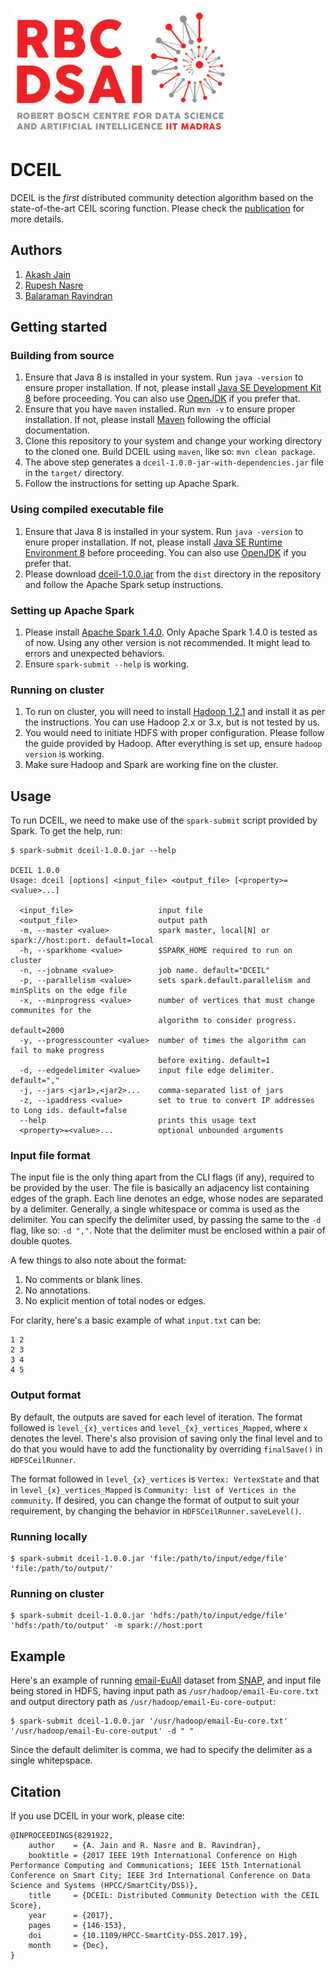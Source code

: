 <a href="https://rbcdsai.iitm.ac.in/"><img title="RBC-DSAI logo" src="https://github.com/RBC-DSAI-IITM/rbc-dsai-iitm.github.io/blob/master/images/logo.jpg" height="200" width="351"></a>

# DCEIL

DCEIL is the *first* distributed community detection algorithm based on the state-of-the-art CEIL scoring function. Please check the [publication](https://doi.org/10.1109/hpcc-smartcity-dss.2017.19) for more details.

## Authors

1. [Akash Jain](https://github.com/akash-jain1306)
2. [Rupesh Nasre](http://www.cse.iitm.ac.in/~rupesh/)
3. [Balaraman Ravindran](http://www.cse.iitm.ac.in/~ravi/)

## Getting started

### Building from source

1. Ensure that Java 8 is installed in your system. Run `java -version` to ensure proper installation. If not, please install [Java SE Development Kit 8](https://www.oracle.com/technetwork/java/javase/downloads/jdk8-downloads-2133151.html) before proceeding. You can also use [OpenJDK](https://openjdk.java.net/install/) if you prefer that.
2. Ensure that you have `maven` installed. Run `mvn -v` to ensure proper installation. If not, please install [Maven](https://maven.apache.org/) following the official documentation.
3. Clone this repository to your system and change your working directory to the cloned one. Build DCEIL using `maven`, like so: `mvn clean package`.
4. The above step generates a `dceil-1.0.0-jar-with-dependencies.jar` file in the `target/` directory.
5. Follow the instructions for setting up Apache Spark.

### Using compiled executable file

1. Ensure that Java 8 is installed in your system. Run `java -version` to enure proper installation. If not, please install [Java SE Runtime Environment 8](https://www.oracle.com/technetwork/java/javase/downloads/jre8-downloads-2133155.html) before proceeding. You can also use [OpenJDK](https://openjdk.java.net/install/) if you prefer that.
2. Please download [dceil-1.0.0.jar](https://github.com/RBC-DSAI-IITM/DCEIL/dist/dceil-1.0.0.jar) from the `dist` directory in the repository and follow the Apache Spark setup instructions.

### Setting up Apache Spark

1. Please install [Apache Spark 1.4.0](https://spark.apache.org/releases/spark-release-1-4-0.html). Only Apache Spark 1.4.0 is tested as of now. Using any other version is not recommended. It might lead to errors and unexpected behaviors.
2. Ensure `spark-submit --help` is working.

### Running on cluster

1. To run on cluster, you will need to install [Hadoop 1.2.1](https://archive.apache.org/dist/hadoop/common/hadoop-1.2.1/) and install it as per the instructions. You can use Hadoop 2.x or 3.x, but is not tested by us.
2. You would need to initiate HDFS with proper configuration. Please follow the guide provided by Hadoop. After everything is set up, ensure `hadoop version` is working.
3. Make sure Hadoop and Spark are working fine on the cluster.

## Usage

To run DCEIL, we need to make use of the `spark-submit` script provided by Spark. To get the help, run:

```
$ spark-submit dceil-1.0.0.jar --help

DCEIL 1.0.0
Usage: dceil [options] <input_file> <output_file> [<property>=<value>...]

  <input_file>                   input file
  <output_file>                  output path
  -m, --master <value>           spark master, local[N] or spark://host:port. default=local
  -h, --sparkhome <value>        $SPARK_HOME required to run on cluster
  -n, --jobname <value>          job name. default="DCEIL"
  -p, --parallelism <value>      sets spark.default.parallelism and minSplits on the edge file
  -x, --minprogress <value>      number of vertices that must change communites for the
                                 algorithm to consider progress. default=2000
  -y, --progresscounter <value>  number of times the algorithm can fail to make progress
                                 before exiting. default=1
  -d, --edgedelimiter <value>    input file edge delimiter. default=","
  -j, --jars <jar1>,<jar2>...    comma-separated list of jars
  -z, --ipaddress <value>        set to true to convert IP addresses to Long ids. default=false
  --help                         prints this usage text
  <property>=<value>...          optional unbounded arguments
```

### Input file format

The input file is the only thing apart from the CLI flags (if any), required to be provided by the user. The file is basically an adjacency list containing edges of the graph. Each line denotes an edge, whose nodes are separated by a delimiter. Generally, a single whitespace or comma is used as the delimiter. You can specify the delimiter used, by passing the same to the `-d` flag, like so: `-d ","`. Note that the delimiter must be enclosed within a pair of double quotes. 

A few things to also note about the format:
1. No comments or blank lines.
2. No annotations. 
3. No explicit mention of total nodes or edges.

For clarity, here's a basic example of what `input.txt` can be:

```
1 2
2 3
3 4
4 5
```

### Output format

By default, the outputs are saved for each level of iteration. The format followed is `level_{x}_vertices` and `level_{x}_vertices_Mapped`, where `x` denotes the level. There's also provision of saving only the final level and to do that you would have to add the functionality by overriding `finalSave()` in `HDFSCeilRunner`.

The format followed in `level_{x}_vertices` is `Vertex: VertexState` and that in `level_{x}_vertices_Mapped` is `Community: list of Vertices in the community`. If desired, you can change the format of output to suit your requirement, by changing the behavior in `HDFSCeilRunner.saveLevel()`.

### Running locally

```
$ spark-submit dceil-1.0.0.jar 'file:/path/to/input/edge/file' 'file:/path/to/output/'
```

### Running on cluster

```
$ spark-submit dceil-1.0.0.jar 'hdfs:/path/to/input/edge/file' 'hdfs:/path/to/output' -m spark://host:port
```

## Example

Here's an example of running [email-EuAll](https://snap.stanford.edu/data/email-EuAll.html) dataset from [SNAP](https://snap.stanford.edu/), and input file being stored in HDFS, having input path as `/usr/hadoop/email-Eu-core.txt` and output directory path as `/usr/hadoop/email-Eu-core-output`:
```
$ spark-submit dceil-1.0.0.jar '/usr/hadoop/email-Eu-core.txt' '/usr/hadoop/email-Eu-core-output' -d " "
```

Since the default delimiter is comma, we had to specify the delimiter as a single whitepspace.

## Citation

If you use DCEIL in your work, please cite:

```
@INPROCEEDINGS{8291922, 
    author    = {A. Jain and R. Nasre and B. Ravindran}, 
    booktitle = {2017 IEEE 19th International Conference on High Performance Computing and Communications; IEEE 15th International Conference on Smart City; IEEE 3rd International Conference on Data Science and Systems (HPCC/SmartCity/DSS)}, 
    title     = {DCEIL: Distributed Community Detection with the CEIL Score}, 
    year      = {2017}, 
    pages     = {146-153},
    doi       = {10.1109/HPCC-SmartCity-DSS.2017.19}, 
    month     = {Dec},
}
```

